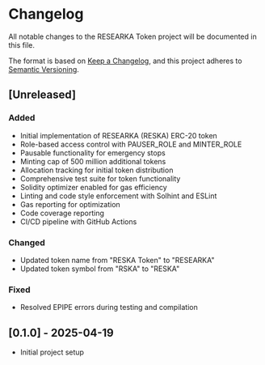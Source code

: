 # Changelog

All notable changes to the RESEARKA Token project will be documented in this file.

The format is based on [Keep a Changelog](https://keepachangelog.com/en/1.0.0/),
and this project adheres to [Semantic Versioning](https://semver.org/spec/v2.0.0.html).

## [Unreleased]

### Added
- Initial implementation of RESEARKA (RESKA) ERC-20 token
- Role-based access control with PAUSER_ROLE and MINTER_ROLE
- Pausable functionality for emergency stops
- Minting cap of 500 million additional tokens
- Allocation tracking for initial token distribution
- Comprehensive test suite for token functionality
- Solidity optimizer enabled for gas efficiency
- Linting and code style enforcement with Solhint and ESLint
- Gas reporting for optimization
- Code coverage reporting
- CI/CD pipeline with GitHub Actions

### Changed
- Updated token name from "RESKA Token" to "RESEARKA"
- Updated token symbol from "RSKA" to "RESKA"

### Fixed
- Resolved EPIPE errors during testing and compilation

## [0.1.0] - 2025-04-19
- Initial project setup
